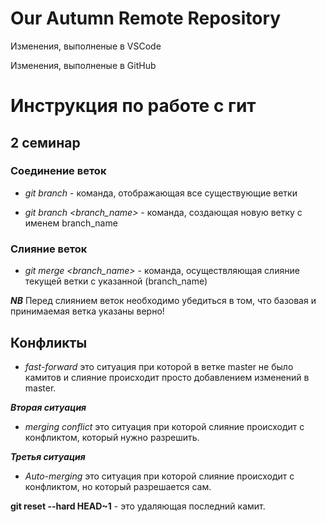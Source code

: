 # Our Autumn Remote Repository

Изменения, выполненые в VSCode

Изменения, выполненые в GitHub

# Инструкция по работе с гит

## 2 семинар

### Соединение веток

* *git branch* - команда, отображающая все существующие ветки

* *git branch <branch_name>* - команда, создающая новую ветку с именем branch_name

### Слияние веток

* *git merge <branch_name>* - команда, осуществляющая слияние текущей ветки c указанной (branch_name)

__*NB*__ Перед слиянием веток необходимо убедиться в том, что базовая и принимаемая ветка указаны верно!

## Конфликты

* *fast-forward* это ситуация при которой в ветке master не было камитов и слияние происходит просто добавлением изменений в master.

__*Вторая ситуация*__

* *merging conflict* это ситуация при которой слияние происходит с конфликтом, который нужно разрешить.

__*Третья ситуация*__

* *Auto-merging* это ситуация при которой слияние происходит с конфликтом, но который разрешается сам.

__git reset --hard HEAD~1__ - это удаляющая последний камит.